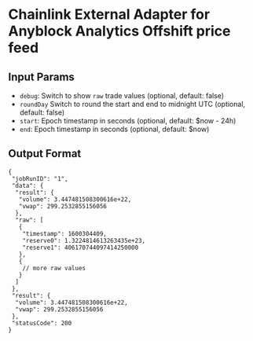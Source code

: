 # Chainlink External Adapter for Anyblock Analytics Offshift price feed

## Input Params

- `debug`: Switch to show `raw` trade values (optional, default: false)
- `roundDay` Switch to round the start and end to midnight UTC (optional, default: false)
- `start`: Epoch timestamp in seconds (optional, default: $now - 24h)
- `end`: Epoch timestamp in seconds (optional, default: $now)

## Output Format

```json5
{
 "jobRunID": "1",
 "data": {
  "result": {
   "volume": 3.447481508300616e+22,
   "vwap": 299.2532855156056
  },
  "raw": [
   {
    "timestamp": 1600304409,
    "reserve0": 1.3224814613263435e+23,
    "reserve1": 406170744097414250000
   },
   {
    // more raw values
   }
  ]
 },
 "result": {
  "volume": 3.447481508300616e+22,
  "vwap": 299.2532855156056
 },
 "statusCode": 200
}
```
